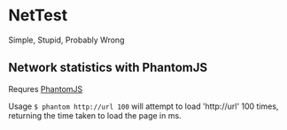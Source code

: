 # NetTest
Simple, Stupid, Probably Wrong
## Network statistics with PhantomJS
Requres [PhantomJS](http://phantomjs.org/)

Usage ``$ phantom http://url 100`` will attempt to load 'http://url' 100 times, returning the time taken to load the page in ms.

